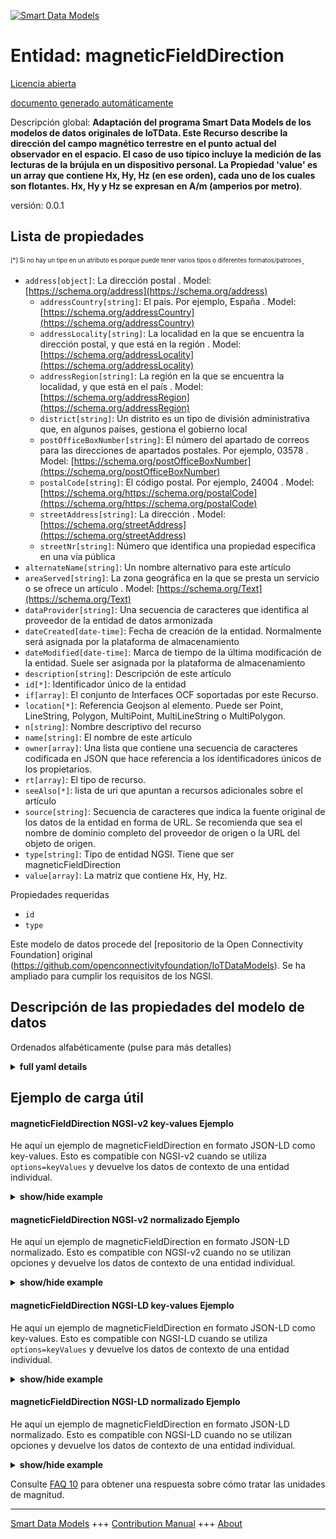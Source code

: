 <!-- 10-Header -->  
[![Smart Data Models](https://smartdatamodels.org/wp-content/uploads/2022/01/SmartDataModels_logo.png "Logo")](https://smartdatamodels.org)  
Entidad: magneticFieldDirection  
===============================<!-- /10-Header -->  
<!-- 15-License -->  
[Licencia abierta](https://github.com/smart-data-models//dataModel.OCF/blob/master/magneticFieldDirection/LICENSE.md)  
[documento generado automáticamente](https://docs.google.com/presentation/d/e/2PACX-1vTs-Ng5dIAwkg91oTTUdt8ua7woBXhPnwavZ0FxgR8BsAI_Ek3C5q97Nd94HS8KhP-r_quD4H0fgyt3/pub?start=false&loop=false&delayms=3000#slide=id.gb715ace035_0_60)  
<!-- /15-License -->  
<!-- 20-Description -->  
Descripción global: **Adaptación del programa Smart Data Models de los modelos de datos originales de IoTData. Este Recurso describe la dirección del campo magnético terrestre en el punto actual del observador en el espacio. El caso de uso típico incluye la medición de las lecturas de la brújula en un dispositivo personal. La Propiedad 'value' es un array que contiene Hx, Hy, Hz (en ese orden), cada uno de los cuales son flotantes. Hx, Hy y Hz se expresan en A/m (amperios por metro)**.  
versión: 0.0.1  
<!-- /20-Description -->  
<!-- 30-PropertiesList -->  

## Lista de propiedades  

<sup><sub>[*] Si no hay un tipo en un atributo es porque puede tener varios tipos o diferentes formatos/patrones</sub></sup>.  
- `address[object]`: La dirección postal  . Model: [https://schema.org/address](https://schema.org/address)	- `addressCountry[string]`: El país. Por ejemplo, España  . Model: [https://schema.org/addressCountry](https://schema.org/addressCountry)  
	- `addressLocality[string]`: La localidad en la que se encuentra la dirección postal, y que está en la región  . Model: [https://schema.org/addressLocality](https://schema.org/addressLocality)  
	- `addressRegion[string]`: La región en la que se encuentra la localidad, y que está en el país  . Model: [https://schema.org/addressRegion](https://schema.org/addressRegion)  
	- `district[string]`: Un distrito es un tipo de división administrativa que, en algunos países, gestiona el gobierno local    
	- `postOfficeBoxNumber[string]`: El número del apartado de correos para las direcciones de apartados postales. Por ejemplo, 03578  . Model: [https://schema.org/postOfficeBoxNumber](https://schema.org/postOfficeBoxNumber)  
	- `postalCode[string]`: El código postal. Por ejemplo, 24004  . Model: [https://schema.org/https://schema.org/postalCode](https://schema.org/https://schema.org/postalCode)  
	- `streetAddress[string]`: La dirección  . Model: [https://schema.org/streetAddress](https://schema.org/streetAddress)  
	- `streetNr[string]`: Número que identifica una propiedad específica en una vía pública    
- `alternateName[string]`: Un nombre alternativo para este artículo  - `areaServed[string]`: La zona geográfica en la que se presta un servicio o se ofrece un artículo  . Model: [https://schema.org/Text](https://schema.org/Text)- `dataProvider[string]`: Una secuencia de caracteres que identifica al proveedor de la entidad de datos armonizada  - `dateCreated[date-time]`: Fecha de creación de la entidad. Normalmente será asignada por la plataforma de almacenamiento  - `dateModified[date-time]`: Marca de tiempo de la última modificación de la entidad. Suele ser asignada por la plataforma de almacenamiento  - `description[string]`: Descripción de este artículo  - `id[*]`: Identificador único de la entidad  - `if[array]`: El conjunto de Interfaces OCF soportadas por este Recurso.  - `location[*]`: Referencia Geojson al elemento. Puede ser Point, LineString, Polygon, MultiPoint, MultiLineString o MultiPolygon.  - `n[string]`: Nombre descriptivo del recurso  - `name[string]`: El nombre de este artículo  - `owner[array]`: Una lista que contiene una secuencia de caracteres codificada en JSON que hace referencia a los identificadores únicos de los propietarios.  - `rt[array]`: El tipo de recurso.  - `seeAlso[*]`: lista de uri que apuntan a recursos adicionales sobre el artículo  - `source[string]`: Secuencia de caracteres que indica la fuente original de los datos de la entidad en forma de URL. Se recomienda que sea el nombre de dominio completo del proveedor de origen o la URL del objeto de origen.  - `type[string]`: Tipo de entidad NGSI. Tiene que ser magneticFieldDirection  - `value[array]`: La matriz que contiene Hx, Hy, Hz.  <!-- /30-PropertiesList -->  
<!-- 35-RequiredProperties -->  
Propiedades requeridas  
- `id`  - `type`  <!-- /35-RequiredProperties -->  
<!-- 40-RequiredProperties -->  
Este modelo de datos procede del [repositorio de la Open Connectivity Foundation] original (https://github.com/openconnectivityfoundation/IoTDataModels). Se ha ampliado para cumplir los requisitos de los NGSI.  
<!-- /40-RequiredProperties -->  
<!-- 50-DataModelHeader -->  
## Descripción de las propiedades del modelo de datos  
Ordenados alfabéticamente (pulse para más detalles)  
<!-- /50-DataModelHeader -->  
<!-- 60-ModelYaml -->  
<details><summary><strong>full yaml details</strong></summary>    
```yaml  
magneticFieldDirection:    
  description: 'Smart Data Models Program adaptation of the original IoTData data Models. This Resource describes the direction of the Earth''s magnetic field at the observer''s current point in space. Typical use case includes measurement of compass readings on a personal device. The Property ''value'' is an array containing Hx, Hy, Hz (in that order) each of which are floats. Each of Hx, Hy and Hz are expressed in A/m (Amperes per metre).'    
  properties:    
    address:    
      description: The mailing address    
      properties:    
        addressCountry:    
          description: 'The country. For example, Spain'    
          type: string    
          x-ngsi:    
            model: https://schema.org/addressCountry    
            type: Property    
        addressLocality:    
          description: 'The locality in which the street address is, and which is in the region'    
          type: string    
          x-ngsi:    
            model: https://schema.org/addressLocality    
            type: Property    
        addressRegion:    
          description: 'The region in which the locality is, and which is in the country'    
          type: string    
          x-ngsi:    
            model: https://schema.org/addressRegion    
            type: Property    
        district:    
          description: 'A district is a type of administrative division that, in some countries, is managed by the local government'    
          type: string    
          x-ngsi:    
            type: Property    
        postOfficeBoxNumber:    
          description: 'The post office box number for PO box addresses. For example, 03578'    
          type: string    
          x-ngsi:    
            model: https://schema.org/postOfficeBoxNumber    
            type: Property    
        postalCode:    
          description: 'The postal code. For example, 24004'    
          type: string    
          x-ngsi:    
            model: https://schema.org/https://schema.org/postalCode    
            type: Property    
        streetAddress:    
          description: The street address    
          type: string    
          x-ngsi:    
            model: https://schema.org/streetAddress    
            type: Property    
        streetNr:    
          description: Number identifying a specific property on a public street    
          type: string    
          x-ngsi:    
            type: Property    
      type: object    
      x-ngsi:    
        model: https://schema.org/address    
        type: Property    
    alternateName:    
      description: An alternative name for this item    
      type: string    
      x-ngsi:    
        type: Property    
    areaServed:    
      description: The geographic area where a service or offered item is provided    
      type: string    
      x-ngsi:    
        model: https://schema.org/Text    
        type: Property    
    dataProvider:    
      description: A sequence of characters identifying the provider of the harmonised data entity    
      type: string    
      x-ngsi:    
        type: Property    
    dateCreated:    
      description: Entity creation timestamp. This will usually be allocated by the storage platform    
      format: date-time    
      type: string    
      x-ngsi:    
        type: Property    
    dateModified:    
      description: Timestamp of the last modification of the entity. This will usually be allocated by the storage platform    
      format: date-time    
      type: string    
      x-ngsi:    
        type: Property    
    description:    
      description: A description of this item    
      type: string    
      x-ngsi:    
        type: Property    
    id:    
      anyOf:    
        - description: Identifier format of any NGSI entity    
          maxLength: 256    
          minLength: 1    
          pattern: ^[\w\-\.\{\}\$\+\*\[\]`|~^@!,:\\]+$    
          type: string    
          x-ngsi:    
            type: Property    
        - description: Identifier format of any NGSI entity    
          format: uri    
          type: string    
          x-ngsi:    
            type: Property    
      description: Unique identifier of the entity    
      x-ngsi:    
        type: Property    
    if:    
      description: The OCF Interface set supported by this Resource.    
      items:    
        enum:    
          - oic.if.s    
          - oic.if.baseline    
        type: string    
      minItems: 2    
      readOnly: true    
      type: array    
      uniqueItems: true    
      x-ngsi:    
        type: Property    
    location:    
      description: 'Geojson reference to the item. It can be Point, LineString, Polygon, MultiPoint, MultiLineString or MultiPolygon'    
      oneOf:    
        - description: Geojson reference to the item. Point    
          properties:    
            bbox:    
              items:    
                type: number    
              minItems: 4    
              type: array    
            coordinates:    
              items:    
                type: number    
              minItems: 2    
              type: array    
            type:    
              enum:    
                - Point    
              type: string    
          required:    
            - type    
            - coordinates    
          title: GeoJSON Point    
          type: object    
          x-ngsi:    
            type: GeoProperty    
        - description: Geojson reference to the item. LineString    
          properties:    
            bbox:    
              items:    
                type: number    
              minItems: 4    
              type: array    
            coordinates:    
              items:    
                items:    
                  type: number    
                minItems: 2    
                type: array    
              minItems: 2    
              type: array    
            type:    
              enum:    
                - LineString    
              type: string    
          required:    
            - type    
            - coordinates    
          title: GeoJSON LineString    
          type: object    
          x-ngsi:    
            type: GeoProperty    
        - description: Geojson reference to the item. Polygon    
          properties:    
            bbox:    
              items:    
                type: number    
              minItems: 4    
              type: array    
            coordinates:    
              items:    
                items:    
                  items:    
                    type: number    
                  minItems: 2    
                  type: array    
                minItems: 4    
                type: array    
              type: array    
            type:    
              enum:    
                - Polygon    
              type: string    
          required:    
            - type    
            - coordinates    
          title: GeoJSON Polygon    
          type: object    
          x-ngsi:    
            type: GeoProperty    
        - description: Geojson reference to the item. MultiPoint    
          properties:    
            bbox:    
              items:    
                type: number    
              minItems: 4    
              type: array    
            coordinates:    
              items:    
                items:    
                  type: number    
                minItems: 2    
                type: array    
              type: array    
            type:    
              enum:    
                - MultiPoint    
              type: string    
          required:    
            - type    
            - coordinates    
          title: GeoJSON MultiPoint    
          type: object    
          x-ngsi:    
            type: GeoProperty    
        - description: Geojson reference to the item. MultiLineString    
          properties:    
            bbox:    
              items:    
                type: number    
              minItems: 4    
              type: array    
            coordinates:    
              items:    
                items:    
                  items:    
                    type: number    
                  minItems: 2    
                  type: array    
                minItems: 2    
                type: array    
              type: array    
            type:    
              enum:    
                - MultiLineString    
              type: string    
          required:    
            - type    
            - coordinates    
          title: GeoJSON MultiLineString    
          type: object    
          x-ngsi:    
            type: GeoProperty    
        - description: Geojson reference to the item. MultiLineString    
          properties:    
            bbox:    
              items:    
                type: number    
              minItems: 4    
              type: array    
            coordinates:    
              items:    
                items:    
                  items:    
                    items:    
                      type: number    
                    minItems: 2    
                    type: array    
                  minItems: 4    
                  type: array    
                type: array    
              type: array    
            type:    
              enum:    
                - MultiPolygon    
              type: string    
          required:    
            - type    
            - coordinates    
          title: GeoJSON MultiPolygon    
          type: object    
          x-ngsi:    
            type: GeoProperty    
      x-ngsi:    
        type: GeoProperty    
    n:    
      description: Friendly name of the Resource    
      maxLength: 64    
      readOnly: true    
      type: string    
      x-ngsi:    
        type: Property    
    name:    
      description: The name of this item    
      type: string    
      x-ngsi:    
        type: Property    
    owner:    
      description: A List containing a JSON encoded sequence of characters referencing the unique Ids of the owner(s)    
      items:    
        anyOf:    
          - description: Identifier format of any NGSI entity    
            maxLength: 256    
            minLength: 1    
            pattern: ^[\w\-\.\{\}\$\+\*\[\]`|~^@!,:\\]+$    
            type: string    
            x-ngsi:    
              type: Property    
          - description: Identifier format of any NGSI entity    
            format: uri    
            type: string    
            x-ngsi:    
              type: Property    
        description: Unique identifier of the entity    
        x-ngsi:    
          type: Property    
      type: array    
      x-ngsi:    
        type: Property    
    rt:    
      description: The Resource Type.    
      items:    
        enum:    
          - oic.r.sensor.magneticfielddirection    
        maxLength: 64    
        type: string    
      minItems: 1    
      readOnly: true    
      type: array    
      uniqueItems: true    
      x-ngsi:    
        type: Property    
    seeAlso:    
      description: list of uri pointing to additional resources about the item    
      oneOf:    
        - items:    
            format: uri    
            type: string    
          minItems: 1    
          type: array    
        - format: uri    
          type: string    
      x-ngsi:    
        type: Property    
    source:    
      description: 'A sequence of characters giving the original source of the entity data as a URL. Recommended to be the fully qualified domain name of the source provider, or the URL to the source object'    
      type: string    
      x-ngsi:    
        type: Property    
    type:    
      description: NGSI entity type. It has to be magneticFieldDirection    
      enum:    
        - magneticFieldDirection    
      type: string    
      x-ngsi:    
        type: Property    
    value:    
      description: 'The array containing Hx, Hy, Hz.'    
      items:    
        type: number    
      maxItems: 3    
      minItems: 3    
      readOnly: true    
      type: array    
      x-ngsi:    
        type: Property    
  required:    
    - id    
    - type    
  type: object    
  x-derived-from: https://github.com/OpenInterConnect/IoTDataModels/blob/master/magneticFieldDirectionResURI.swagger.json    
  x-disclaimer: 'Redistribution and use in source and binary forms, with or without modification, are permitted  provided that the license conditions are met. Copyleft (c) 2022 Contributors to Smart Data Models Program'    
  x-license-url: https://github.com/smart-data-models/dataModel.OCF/blob/master/magneticFieldDirection/LICENSE.md    
  x-model-schema: https://smart-data-models.github.io/dataModel.IoTDataModels/magneticFieldDirection/schema.json    
  x-model-tags: OCF    
  x-version: 0.0.1    
```  
</details>    
<!-- /60-ModelYaml -->  
<!-- 70-MiddleNotes -->  
<!-- /70-MiddleNotes -->  
<!-- 80-Examples -->  
## Ejemplo de carga útil  
#### magneticFieldDirection NGSI-v2 key-values Ejemplo  
He aquí un ejemplo de magneticFieldDirection en formato JSON-LD como key-values. Esto es compatible con NGSI-v2 cuando se utiliza `options=keyValues` y devuelve los datos de contexto de una entidad individual.  
<details><summary><strong>show/hide example</strong></summary>    
```json  
{  
    "id": "urn:ngsi-ld:magneticFieldDirection:id:ZQZN:48136323",  
    "dateCreated": "2012-11-26T03:45:55Z",  
    "dateModified": "2022-04-21T02:44:22Z",  
    "source": "Kind qu",  
    "name": "Account fear pretty woman marriage. Same conference give east.",  
    "alternateName": "Use ho",  
    "description": "Already pretty choose someone. Event one",  
    "dataProvider": "Push this drive table decide. Role clearly another performance over meeting wall against. Military such it lot sing seat something.",  
    "owner": [  
        "urn:ngsi-ld:magneticFieldDirection:items:CMHR:27845200",  
        "urn:ngsi-ld:magneticFieldDirection:items:OEEU:78414935"  
    ],  
    "seeAlso": [  
        "urn:ngsi-ld:magneticFieldDirection:items:LOJQ:54472476"  
    ],  
    "location": {  
        "type": "Point",  
        "coordinates": [  
            73.3103535,  
            137.175816  
        ]  
    },  
    "address": {  
        "streetAddress": "Congress policy history militar",  
        "addressLocality": "Travel soldier discussion table. Prove effort arrive hundred course money article civil.",  
        "addressRegion": "Science visit building store his. Job single recognize quite.",  
        "addressCountry": "Just defense your one everyone I across. Speak material this.",  
        "postalCode": "Safe cup these cost after bette",  
        "postOfficeBoxNumber": "Seem station return drug marriage manage",  
        "streetNr": "Because cup forward on cold short tree say. Night senior family morning even concern land. Worker building ask minute leave.",  
        "district": "Although Mrs series. Investment report enter result wall garden."  
    },  
    "areaServed": "Raise some tree author. Standard body before free increase or hit.",  
    "rt": [  
        "oic.r.sensor.magneticfielddirection"  
    ],  
    "value": [  
        564.8,  
        52.7,  
        556.1  
    ],  
    "n": "Particularly use expect show second paintin",  
    "if": [  
        "oic.if.s",  
        "oic.if.baseline"  
    ],  
    "type": "magneticFieldDirection"  
}  
```  
</details>  
#### magneticFieldDirection NGSI-v2 normalizado Ejemplo  
He aquí un ejemplo de magneticFieldDirection en formato JSON-LD normalizado. Esto es compatible con NGSI-v2 cuando no se utilizan opciones y devuelve los datos de contexto de una entidad individual.  
<details><summary><strong>show/hide example</strong></summary>    
```json  
{  
    "id": "urn:ngsi-ld:magneticFieldDirection:id:ZQZN:48136323",  
    "dateCreated": {  
        "type": "DateTime",  
        "value": "2012-11-26T03:45:55Z"  
    },  
    "dateModified": {  
        "type": "DateTime",  
        "value": "2022-04-21T02:44:22Z"  
    },  
    "source": {  
        "type": "Text",  
        "value": "Kind qu"  
    },  
    "name": {  
        "type": "Text",  
        "value": "Account fear pretty woman marriage. Same conference give east."  
    },  
    "alternateName": {  
        "type": "Text",  
        "value": "Use ho"  
    },  
    "description": {  
        "type": "Text",  
        "value": "Already pretty choose someone. Event one"  
    },  
    "dataProvider": {  
        "type": "Text",  
        "value": "Push this drive table decide. Role clearly another performance over meeting wall against. Military such it lot sing seat something."  
    },  
    "owner": {  
        "type": "StructuredValue",  
        "value": [  
            "urn:ngsi-ld:magneticFieldDirection:items:CMHR:27845200",  
            "urn:ngsi-ld:magneticFieldDirection:items:OEEU:78414935"  
        ]  
    },  
    "seeAlso": {  
        "type": "StructuredValue",  
        "value": [  
            "urn:ngsi-ld:magneticFieldDirection:items:LOJQ:54472476"  
        ]  
    },  
    "location": {  
        "type": "geo:json",  
        "value": {  
            "type": "Point",  
            "coordinates": [  
                73.3103535,  
                137.175816  
            ]  
        }  
    },  
    "address": {  
        "type": "StructuredValue",  
        "value": {  
            "streetAddress": "Congress policy history militar",  
            "addressLocality": "Travel soldier discussion table. Prove effort arrive hundred course money article civil.",  
            "addressRegion": "Science visit building store his. Job single recognize quite.",  
            "addressCountry": "Just defense your one everyone I across. Speak material this.",  
            "postalCode": "Safe cup these cost after bette",  
            "postOfficeBoxNumber": "Seem station return drug marriage manage",  
            "streetNr": "Because cup forward on cold short tree say. Night senior family morning even concern land. Worker building ask minute leave.",  
            "district": "Although Mrs series. Investment report enter result wall garden."  
        }  
    },  
    "areaServed": {  
        "type": "Text",  
        "value": "Raise some tree author. Standard body before free increase or hit."  
    },  
    "rt": {  
        "type": "StructuredValue",  
        "value": [  
            "oic.r.sensor.magneticfielddirection"  
        ]  
    },  
    "value": {  
        "type": "StructuredValue",  
        "value": [  
            564.8,  
            52.7,  
            556.1  
        ]  
    },  
    "n": {  
        "type": "Text",  
        "value": "Particularly use expect show second paintin"  
    },  
    "if": {  
        "type": "StructuredValue",  
        "value": [  
            "oic.if.s",  
            "oic.if.baseline"  
        ]  
    },  
    "type": "magneticFieldDirection"  
}  
```  
</details>  
#### magneticFieldDirection NGSI-LD key-values Ejemplo  
He aquí un ejemplo de magneticFieldDirection en formato JSON-LD como key-values. Esto es compatible con NGSI-LD cuando se utiliza `options=keyValues` y devuelve los datos de contexto de una entidad individual.  
<details><summary><strong>show/hide example</strong></summary>    
```json  
{  
    "id": "urn:ngsi-ld:magneticFieldDirection:id:ZQZN:48136323",  
    "dateCreated": "2012-11-26T03:45:55Z",  
    "dateModified": "2022-04-21T02:44:22Z",  
    "source": "Kind qu",  
    "name": "Account fear pretty woman marriage. Same conference give east.",  
    "alternateName": "Use ho",  
    "description": "Already pretty choose someone. Event one",  
    "dataProvider": "Push this drive table decide. Role clearly another performance over meeting wall against. Military such it lot sing seat something.",  
    "owner": [  
        "urn:ngsi-ld:magneticFieldDirection:items:CMHR:27845200",  
        "urn:ngsi-ld:magneticFieldDirection:items:OEEU:78414935"  
    ],  
    "seeAlso": [  
        "urn:ngsi-ld:magneticFieldDirection:items:LOJQ:54472476"  
    ],  
    "location": {  
        "type": "Point",  
        "coordinates": [  
            73.3103535,  
            137.175816  
        ]  
    },  
    "address": {  
        "streetAddress": "Congress policy history militar",  
        "addressLocality": "Travel soldier discussion table. Prove effort arrive hundred course money article civil.",  
        "addressRegion": "Science visit building store his. Job single recognize quite.",  
        "addressCountry": "Just defense your one everyone I across. Speak material this.",  
        "postalCode": "Safe cup these cost after bette",  
        "postOfficeBoxNumber": "Seem station return drug marriage manage",  
        "streetNr": "Because cup forward on cold short tree say. Night senior family morning even concern land. Worker building ask minute leave.",  
        "district": "Although Mrs series. Investment report enter result wall garden."  
    },  
    "areaServed": "Raise some tree author. Standard body before free increase or hit.",  
    "rt": [  
        "oic.r.sensor.magneticfielddirection"  
    ],  
    "value": [  
        564.8,  
        52.7,  
        556.1  
    ],  
    "n": "Particularly use expect show second paintin",  
    "if": [  
        "oic.if.s",  
        "oic.if.baseline"  
    ],  
    "type": "magneticFieldDirection",  
    "@context": [  
        "https://smartdatamodels.org/context.jsonld"  
    ]  
}  
```  
</details>  
#### magneticFieldDirection NGSI-LD normalizado Ejemplo  
He aquí un ejemplo de magneticFieldDirection en formato JSON-LD normalizado. Esto es compatible con NGSI-LD cuando no se utilizan opciones y devuelve los datos de contexto de una entidad individual.  
<details><summary><strong>show/hide example</strong></summary>    
```json  
{  
    "id": "urn:ngsi-ld:magneticFieldDirection:id:ZQZN:48136323",  
    "dateCreated": {  
        "type": "Property",  
        "value": {  
            "@type": "DateTime",  
            "@value": "2012-11-26T03:45:55Z"  
        }  
    },  
    "dateModified": {  
        "type": "Property",  
        "value": {  
            "@type": "DateTime",  
            "@value": "2022-04-21T02:44:22Z"  
        }  
    },  
    "source": {  
        "type": "Property",  
        "value": "Kind qu"  
    },  
    "name": {  
        "type": "Property",  
        "value": "Account fear pretty woman marriage. Same conference give east."  
    },  
    "alternateName": {  
        "type": "Property",  
        "value": "Use ho"  
    },  
    "description": {  
        "type": "Property",  
        "value": "Already pretty choose someone. Event one"  
    },  
    "dataProvider": {  
        "type": "Property",  
        "value": "Push this drive table decide. Role clearly another performance over meeting wall against. Military such it lot sing seat something."  
    },  
    "owner": {  
        "type": "Property",  
        "value": [  
            "urn:ngsi-ld:magneticFieldDirection:items:CMHR:27845200",  
            "urn:ngsi-ld:magneticFieldDirection:items:OEEU:78414935"  
        ]  
    },  
    "seeAlso": {  
        "type": "Property",  
        "value": [  
            "urn:ngsi-ld:magneticFieldDirection:items:LOJQ:54472476"  
        ]  
    },  
    "location": {  
        "type": "GeoProperty",  
        "value": {  
            "type": "Point",  
            "coordinates": [  
                73.3103535,  
                137.175816  
            ]  
        }  
    },  
    "address": {  
        "type": "Property",  
        "value": {  
            "streetAddress": "Congress policy history militar",  
            "addressLocality": "Travel soldier discussion table. Prove effort arrive hundred course money article civil.",  
            "addressRegion": "Science visit building store his. Job single recognize quite.",  
            "addressCountry": "Just defense your one everyone I across. Speak material this.",  
            "postalCode": "Safe cup these cost after bette",  
            "postOfficeBoxNumber": "Seem station return drug marriage manage",  
            "streetNr": "Because cup forward on cold short tree say. Night senior family morning even concern land. Worker building ask minute leave.",  
            "district": "Although Mrs series. Investment report enter result wall garden."  
        }  
    },  
    "areaServed": {  
        "type": "Property",  
        "value": "Raise some tree author. Standard body before free increase or hit."  
    },  
    "rt": {  
        "type": "Property",  
        "value": [  
            "oic.r.sensor.magneticfielddirection"  
        ]  
    },  
    "value": {  
        "type": "Property",  
        "value": [  
            564.8,  
            52.7,  
            556.1  
        ]  
    },  
    "n": {  
        "type": "Property",  
        "value": "Particularly use expect show second paintin"  
    },  
    "if": {  
        "type": "Property",  
        "value": [  
            "oic.if.s",  
            "oic.if.baseline"  
        ]  
    },  
    "type": "magneticFieldDirection",  
    "@context": [  
        "https://smartdatamodels.org/context.jsonld"  
    ]  
}  
```  
</details><!-- /80-Examples -->  
<!-- 90-FooterNotes -->  
<!-- /90-FooterNotes -->  
<!-- 95-Units -->  
Consulte [FAQ 10](https://smartdatamodels.org/index.php/faqs/) para obtener una respuesta sobre cómo tratar las unidades de magnitud.  
<!-- /95-Units -->  
<!-- 97-LastFooter -->  
---  
[Smart Data Models](https://smartdatamodels.org) +++ [Contribution Manual](https://bit.ly/contribution_manual) +++ [About](https://bit.ly/Introduction_SDM)<!-- /97-LastFooter -->  
